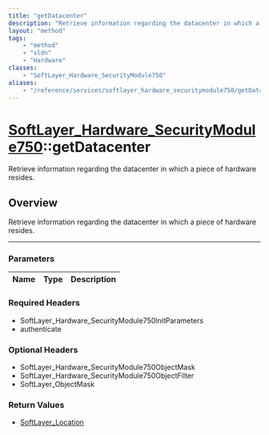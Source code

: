 ```yaml
---
title: "getDatacenter"
description: "Retrieve information regarding the datacenter in which a piece of hardware resides."
layout: "method"
tags:
    - "method"
    - "sldn"
    - "Hardware"
classes:
    - "SoftLayer_Hardware_SecurityModule750"
aliases:
    - "/reference/services/softlayer_hardware_securitymodule750/getDatacenter"
---
```

# [SoftLayer_Hardware_SecurityModule750](/reference/services/SoftLayer_Hardware_SecurityModule750)::getDatacenter


Retrieve information regarding the datacenter in which a piece of hardware resides.


## Overview 
Retrieve information regarding the datacenter in which a piece of hardware resides.

-----

### Parameters 
|Name | Type | Description |
| --- | --- | --- |


### Required Headers
* SoftLayer_Hardware_SecurityModule750InitParameters
* authenticate


### Optional Headers
* SoftLayer_Hardware_SecurityModule750ObjectMask
* SoftLayer_Hardware_SecurityModule750ObjectFilter
* SoftLayer_ObjectMask

### Return Values
* <a href='/reference/datatypes/SoftLayer_Location'>SoftLayer_Location </a>




